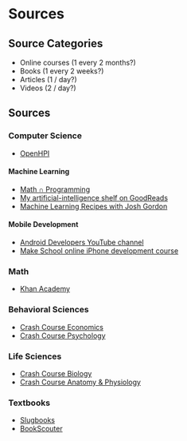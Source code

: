 # Sources

## Source Categories

- Online courses (1 every 2 months?)
- Books (1 every 2 weeks?)
- Articles (1 / day?)
- Videos (2 / day?)

## Sources

### Computer Science

- [OpenHPI](https://open.hpi.de/courses?lang=en)

#### Machine Learning

- [Math ∩ Programming](http://jeremykun.com/?utm_source=hackernewsletter&utm_medium=email&utm_term=fav)
- [My artificial-intelligence shelf on GoodReads](https://www.goodreads.com/review/list/9682365?shelf=artificial-intelligence)
- [Machine Learning Recipes with Josh Gordon](https://www.youtube.com/playlist?list=PLOU2XLYxmsIIuiBfYad6rFYQU_jL2ryal)

#### Mobile Development

- [Android Developers YouTube channel](https://www.youtube.com/channel/UCVHFbqXqoYvEWM1Ddxl0QDg)
- [Make School online iPhone development course](https://www.makeschool.com/online-academy)

### Math

- [Khan Academy](https://www.khanacademy.org/)

### Behavioral Sciences

- [Crash Course Economics](https://www.youtube.com/playlist?list=PL8dPuuaLjXtPNZwz5_o_5uirJ8gQXnhEO)
- [Crash Course Psychology](https://www.youtube.com/playlist?list=PL8dPuuaLjXtOPRKzVLY0jJY-uHOH9KVU6)

### Life Sciences

- [Crash Course Biology](https://www.youtube.com/playlist?list=PL3EED4C1D684D3ADF)
- [Crash Course Anatomy & Physiology](https://www.youtube.com/playlist?list=PL8dPuuaLjXtOAKed_MxxWBNaPno5h3Zs8)

### Textbooks

- [Slugbooks](http://www.slugbooks.com/)
- [BookScouter](https://bookscouter.com/buy)
